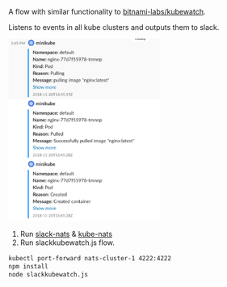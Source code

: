 A flow with similar functionality to [bitnami-labs/kubewatch](https://github.com/bitnami-labs/kubewatch).

Listens to events in all kube clusters and outputs them to slack.

<img src="https://github.com/natsflow/natsflow/blob/master/examples/slack-kubewatch/output.png" width="300">

1. Run [slack-nats](https://github.com/natsflow/slack-nats) & [kube-nats](https://github.com/natsflow/kube-nats)
1. Run slackkubewatch.js flow.

```
kubectl port-forward nats-cluster-1 4222:4222
npm install
node slackkubewatch.js
```
